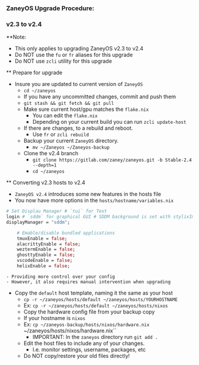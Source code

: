 <h3>ZaneyOS Upgrade Procedure:</h3>

### v2.3 to v2.4

**Note:

- This only applies to upgrading ZaneyOS v2.3 to v2.4
- Do NOT use the `fu` or `fr` aliases for this upgrade
- Do NOT use `zcli` utility for this upgrade

** Prepare for upgrade

- Insure you are updated to current version of `ZaneyOS`
  - `cd ~/zaneyos`
  - If you have any uncommitted changes, commit and push them
  - `git stash && git fetch && git pull`
  - Make sure current host/gpu matches the `flake.nix`
    - You can edit the `flake.nix`
    - Depending on your current build you can run `zcli update-host`
  - If there are changes, to a rebuild and reboot.
    - Use `fr` or `zcli rebuild`
  - Backup your current `ZaneyOS` directory.
    - `mv ~/Zaneyos ~/Zaneyos-backup`
  - Clone the v2.4 branch
    - `git clone https://gitlab.com/zaney/zaneyos.git -b Stable-2.4 --depth=1`
    - `cd ~/zaneyos`

** Converting v2.3 hosts to v2.4

- `ZaneyOS v2.4` introduces some new features in the hosts file
- You now have more options in the `hosts/hostname/variables.nix`

```nix
# Set Displau Manager # `tui` for Text
login # `sddm` for graphical GUI # SDDM background is set with stylixImage
displayManager = "sddm";

    # Emable/disable bundled applications
    tmuxEnable = false;
    alacrittyEnable = false;
    weztermEnable = false;
    ghosttyEnable = false;
    vscodeEnable = false;
    helixEnable = false;
```

    - Providing more control over your config 
    - However, it also requires manual intervention when upgrading

- Copy the `default` host template, naming it the same as your host
  - `cp -r ~/zaneyos/hosts/default ~/zaneyos/hosts/YOURHOSTNAME`
  - Ex: `cp -r ~/zaneyos/hosts/default ~/zaneyos/hosts/nixos`
  - Copy the hardware config file from your backup copy
  - If your hostname is `nixos`
  - Ex: `cp ~/zaneyos-backup/hosts/nixos/hardware.nix`
    ~/zaneyos/hosts/nixos/hardware.nix``
    - IMPORTANT: In the `zaneyos` directory run `git add .`
  - Edit the host files to include any of your changes.
    - I.e. monitor settings, username, packages, etc
  - Do NOT copy/restore your old files directly!

```
```
